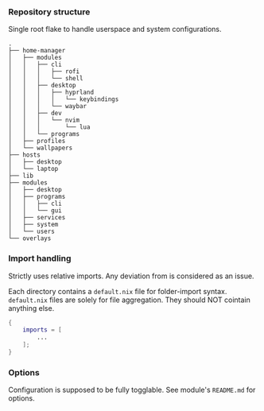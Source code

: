 ### Repository structure
Single root flake to handle userspace and system configurations.
```
.
├── home-manager
│   ├── modules
│   │   ├── cli
│   │   │   ├── rofi
│   │   │   └── shell
│   │   ├── desktop
│   │   │   ├── hyprland
│   │   │   │   └── keybindings
│   │   │   └── waybar
│   │   ├── dev
│   │   │   └── nvim
│   │   │       └── lua
│   │   └── programs
│   ├── profiles
│   └── wallpapers
├── hosts
│   ├── desktop
│   └── laptop
├── lib
├── modules
│   ├── desktop
│   ├── programs
│   │   ├── cli
│   │   └── gui
│   ├── services
│   ├── system
│   └── users
└── overlays
``` 

### Import handling
Strictly uses relative imports. Any deviation from is considered as an issue.

Each directory contains a `default.nix` file for folder-import syntax.
`default.nix` files are solely for file aggregation. They should NOT cointain anything else.
```nix
{
    imports = [
        ...
    ];
}
```

### Options
Configuration is supposed to be fully togglable.
See module's `README.md` for options.

